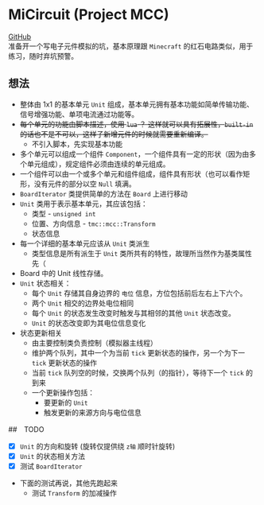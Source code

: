 # MiCircuit (Project MCC)
 [GitHub](https://github.com/tamce/MiCircuit)  
 准备开一个写电子元件模拟的坑，基本原理跟 `Minecraft` 的红石电路类似，用于练习，随时弃坑预警。
 
## 想法
 * 整体由 1x1 的基本单元 `Unit` 组成，基本单元拥有基本功能如简单传输功能、信号增强功能、单项电流通过功能等。
 * ~~每个单元的功能由脚本描述，使用 `lua` ？ 这样就可以具有拓展性，`built-in` 的话也不是不可以，这样子新增元件的时候就需要重新编译。~~
    * 不引入脚本，先实现基本功能
 * 多个单元可以组成一个组件 `Component`，一个组件具有一定的形状（因为由多个单元组成），规定组件必须由连续的单元组成。
 * 一个组件可以由一个或多个单元和组件组成，组件具有形状（也可以看作矩形，没有元件的部分以空 `Null` 填满。
 * `BoardIterator` 类提供简单的方法在 `Board` 上进行移动
 * `Unit` 类用于表示基本单元，其应该包括：
    * 类型 - `unsigned int`
    * 位置、方向信息 - `tmc::mcc::Transform`
    * 状态信息
 * 每一个详细的基本单元应该从 `Unit` 类派生
    * 类型信息是所有派生于 `Unit` 类所共有的特性，故理所当然作为基类属性先（
 * Board 中的 Unit 线性存储。
 * `Unit` 状态相关：
    * 每个 `Unit` 存储其自身边界的 `电位` 信息，方位包括前后左右上下六个。
    * 两个 `Unit` 相交的边界处电位相同
    * 每个 `Unit` 的状态发生改变时触发与其相邻的其他 `Unit` 状态改变。
    * `Unit` 的状态改变即为其电位信息变化
 * 状态更新相关
    * 由主要控制类负责控制（模拟器主线程）
    * 维护两个队列，其中一个为当前 `tick` 更新状态的操作，另一个为下一 `tick` 更新状态的操作
    * 当前 `tick` 队列空的时候，交换两个队列（的指针），等待下一个 `tick` 的到来
    * 一个更新操作包括：
        * 要更新的 `Unit`
        * 触发更新的来源方向与电位信息

##　TODO
 * [x] `Unit` 的方向和旋转 (旋转仅提供绕 `z轴` 顺时针旋转)
 * [x] `Unit` 的状态相关方法
 * [x] 测试 `BoardIterator`
 * 下面的测试再说，其他先跑起来
    * 测试 `Transform` 的加减操作

